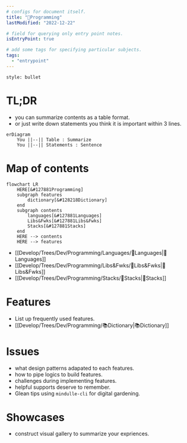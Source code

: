 ```yaml
---
# configs for document itself.
title: "🎉Programming"
lastModified: "2022-12-22"

# field for querying only entry point notes.
isEntryPoint: true

# add some tags for specifying particular subjects.
tags:
  - "entrypoint"
---
```

```toc
style: bullet
```

# TL;DR
- you can summarize contents as a table format.
- or just write down statements you think it is important within 3 lines.
```mermaid
erDiagram
	You ||--|| Table : Summarize
	You ||--|| Statements : Sentence
```


# Map of contents
```mermaid
flowchart LR
	HERE[&#127881Programming]
	subgraph features
		dictionary[&#128218Dictionary]
	end
	subgraph contents
		languages[&#127881Languages]
		Libs&Fwks[&#127881Libs&Fwks]
		Stacks[&#127881Stacks]
	end
	HERE --> contents
	HERE --> features
```
- [[Develop/Trees/Dev/Programming/Languages/🎉Languages|🎉Languages]]
- [[Develop/Trees/Dev/Programming/Libs&Fwks/🎉Libs&Fwks|🎉Libs&Fwks]]
- [[Develop/Trees/Dev/Programming/Stacks/🎉Stacks|🎉Stacks]]


# Features
- List up frequently used features.
- [[Develop/Trees/Dev/Programming/📚Dictionary|📚Dictionary]]
# Issues
- what design patterns adapated to each features.
- how to pipe logics to build features.
- challenges during implementing features.
- helpful supports deserve to remember.
- Glean tips using `mindulle-cli` for digital gardening.

# Showcases
- construct visual gallery to summarize your expriences.
